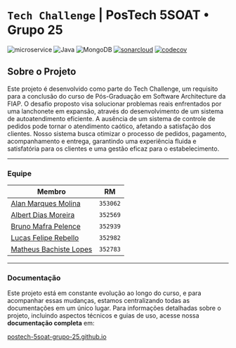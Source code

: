 # `Tech Challenge` | PosTech 5SOAT • Grupo 25

![microservice](https://img.shields.io/badge/pagamento-blue?label=microsservi%C3%A7o&labelColor=%23505050&color=%23d63865) ![Java](https://img.shields.io/badge/Java-505050?logo=openjdk&logoColor=FFFFFF&labelColor=d8772c) ![MongoDB](https://img.shields.io/badge/MongoDB-505050?logo=mongodb&logoColor=FFFFFF&labelColor=47A248) [![sonarcloud](https://sonarcloud.io/api/project_badges/measure?project=postech-5soat-grupo-25_tech-challenge-pagamento&metric=alert_status)](https://sonarcloud.io/summary/new_code?id=postech-5soat-grupo-25_tech-challenge-pagamento) [![codecov](https://codecov.io/gh/postech-5soat-grupo-25/tech-challenge-pagamento/graph/badge.svg?token=AJH0KIYID8)](https://codecov.io/gh/postech-5soat-grupo-25/tech-challenge-pagamento)

## Sobre o Projeto

Este projeto é desenvolvido como parte do Tech Challenge, um requisito para a conclusão do curso de Pós-Graduação em Software Architecture da FIAP. O desafio proposto visa solucionar problemas reais enfrentados por uma lanchonete em expansão, através do desenvolvimento de um sistema de autoatendimento eficiente. A ausência de um sistema de controle de pedidos pode tornar o atendimento caótico, afetando a satisfação dos clientes. Nosso sistema busca otimizar o processo de pedidos, pagamento, acompanhamento e entrega, garantindo uma experiência fluida e satisfatória para os clientes e uma gestão eficaz para o estabelecimento.

---

### Equipe

| Membro                                                                        | RM       |
|-------------------------------------------------------------------------------|----------|
| [Alan Marques Molina](https://www.linkedin.com/in/alanmmolina/)               | `353062` |
| [Albert Dias Moreira](https://www.linkedin.com/in/albert-moreira-62b9272b/)   | `352569` |
| [Bruno Mafra Pelence](https://www.linkedin.com/in/bruno-mafra-pelence/)       | `352939` |
| [Lucas Felipe Rebello](https://www.linkedin.com/in/lucas-rebello-b01849112/)  | `352982` |
| [Matheus Bachiste Lopes](https://www.linkedin.com/in/matheus-bachiste-lopes/) | `352783` |

---

### Documentação

Este projeto está em constante evolução ao longo do curso, e para acompanhar essas mudanças, estamos centralizando todas as documentações em um único lugar. Para informações detalhadas sobre o projeto, incluindo aspectos técnicos e guias de uso, acesse nossa **documentação completa** em: 

[postech-5soat-grupo-25.github.io](https://postech-5soat-grupo-25.github.io/)


